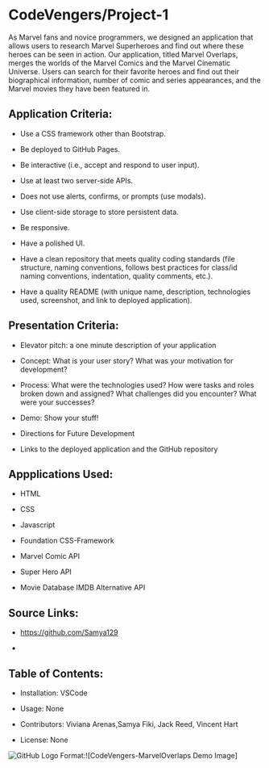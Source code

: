 # CodeVengers/Project-1

As Marvel fans and novice programmers, we designed an application that allows users to research Marvel Superheroes and find out where these heroes can be seen in action. Our application, titled Marvel Overlaps, merges the worlds of the Marvel Comics and the Marvel Cinematic Universe. Users can search for their favorite heroes and find out their biographical information, number of comic and series appearances, and the Marvel movies they have been featured in.

## Application Criteria:

- Use a CSS framework other than Bootstrap.

- Be deployed to GitHub Pages.

- Be interactive (i.e., accept and respond to user input).

- Use at least two server-side APIs.

- Does not use alerts, confirms, or prompts (use modals).

- Use client-side storage to store persistent data.
- Be responsive.

- Have a polished UI.

- Have a clean repository that meets quality coding standards (file structure, naming conventions, follows best practices for class/id naming conventions, indentation, quality comments, etc.).

- Have a quality README (with unique name, description, technologies used, screenshot, and link to deployed application).

## Presentation Criteria:

- Elevator pitch: a one minute description of your application

- Concept: What is your user story? What was your motivation for development?

- Process: What were the technologies used? How were tasks and roles broken down and assigned? What challenges did you encounter? What were your successes?

- Demo: Show your stuff!

- Directions for Future Development

- Links to the deployed application and the GitHub repository

## Appplications Used:

- HTML

- CSS

- Javascript

- Foundation CSS-Framework

- Marvel Comic API

- Super Hero API

- Movie Database IMDB Alternative API

## Source Links:

- https://github.com/Samya129

-

## Table of Contents:

- Installation: VSCode

- Usage: None

- Contributors: Viviana Arenas,Samya Fiki, Jack Reed, Vincent Hart

- License: None

![GitHub Logo](/Images/WeatherDashboard.png) Format:![CodeVengers-MarvelOverlaps Demo Image]

